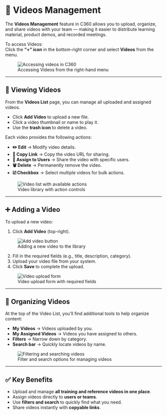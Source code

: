 # 🎥 Videos Management

The **Videos Management** feature in C360 allows you to upload, organize, and share videos with your team — making it easier to distribute learning material, product demos, and recorded meetings.

To access Videos:  
Click the **“+” icon** in the bottom-right corner and select **Videos** from the menu.

<figure>
  <img src="/media/videos/videos-dashboard.png" alt="Accessing videos in C360" />
  <figcaption>Accessing Videos from the right-hand menu</figcaption>
</figure>

---

## 📂 Viewing Videos

From the **Videos List** page, you can manage all uploaded and assigned videos.

- Click **Add Video** to upload a new file.
- Click a video thumbnail or name to play it.
- Use the **trash icon** to delete a video.

Each video provides the following actions:

- **✏️ Edit** → Modify video details.
- **🔗 Copy Link** → Copy the video URL for sharing.
- **👥 Assign to Users** → Share the video with specific users.
- **🗑️ Delete** → Permanently remove the video.
- **☑️ Checkbox** → Select multiple videos for bulk actions.

<figure>
  <img src="/media/videos/videos-list.png" alt="Video list with available actions" />
  <figcaption>Video library with action controls</figcaption>
</figure>

---

## ➕ Adding a Video

To upload a new video:

1. Click **Add Video** (top-right).

<figure>
  <img src="/media/videos/add-video-button.png" alt="Add video button" />
  <figcaption>Adding a new video to the library</figcaption>
</figure>

2. Fill in the required fields (e.g., title, description, category).
3. Upload your video file from your system.
4. Click **Save** to complete the upload.

<figure>
  <img src="/media/videos/video-form.png" alt="Video upload form" />
  <figcaption>Video upload form with required fields</figcaption>
</figure>

---

## 🔎 Organizing Videos

At the top of the Video List, you’ll find additional tools to help organize content:

- **My Videos** → Videos uploaded by you.
- **My Assigned Videos** → Videos you have assigned to others.
- **Filters** → Narrow down by category.
- **Search bar** → Quickly locate videos by name.

<figure>
  <img src="/media/videos/video-filters.png" alt="Filtering and searching videos" />
  <figcaption>Filter and search options for managing videos</figcaption>
</figure>

---

## ✅ Key Benefits

- Upload and manage **all training and reference videos in one place**.
- Assign videos directly to **users or teams**.
- Use **filters and search** to quickly find what you need.
- Share videos instantly with **copyable links**.
